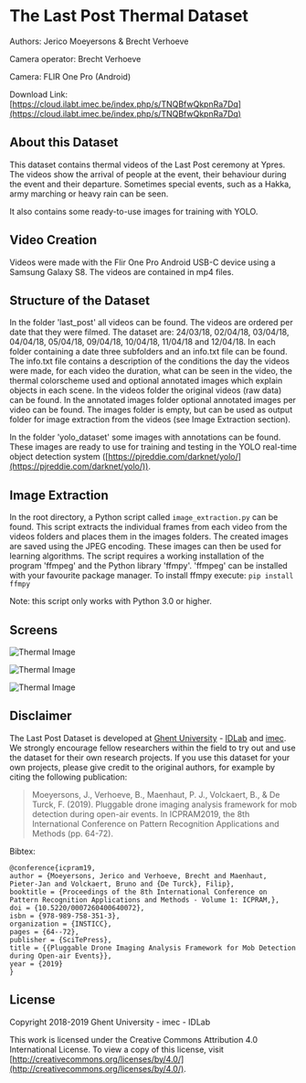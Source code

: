 # The Last Post Thermal Dataset

Authors: Jerico Moeyersons & Brecht Verhoeve

Camera operator: Brecht Verhoeve

Camera: FLIR One Pro (Android)

Download Link: [https://cloud.ilabt.imec.be/index.php/s/TNQBfwQkpnRa7Dq](https://cloud.ilabt.imec.be/index.php/s/TNQBfwQkpnRa7Dq)

## About this Dataset

This dataset contains thermal videos of the Last Post ceremony at Ypres. The videos show the arrival of people at the event,
their behaviour during the event and their departure. Sometimes special events, such as a Hakka, army marching or heavy rain
can be seen.

It also contains some ready-to-use images for training with YOLO.

## Video Creation

Videos were made with the Flir One Pro Android USB-C device using a Samsung Galaxy S8. The videos are contained in mp4 files.

## Structure of the Dataset

In the folder 'last_post' all videos can be found. The videos are ordered per date that they were filmed. The dataset are: 24/03/18, 02/04/18, 03/04/18, 04/04/18, 05/04/18, 09/04/18, 10/04/18, 11/04/18 and 12/04/18. In each folder containing a date three subfolders and an info.txt file can be found. The info.txt file contains a description of the conditions the day the videos were made, for each video the duration, what can be seen in the video, the thermal colorscheme used and optional annotated images which explain objects in each scene. In the videos folder the original videos (raw data) can be found. In the annotated images folder optional annotated images per video can be found. The images folder is empty, but can be used as output folder for image extraction from the videos (see Image Extraction section).

In the folder 'yolo_dataset' some images with annotations can be found. These images are ready to use for training and testing in the YOLO real-time object detection system ([https://pjreddie.com/darknet/yolo/](https://pjreddie.com/darknet/yolo/)).

## Image Extraction

In the root directory, a Python script called `image_extraction.py` can be found. This script extracts the individual frames from each video from the videos folders and places them in the images folders. The created images are saved using the JPEG encoding. These images can then be used for learning algorithms. The script requires a working installation of the program 'ffmpeg' and the Python library 'ffmpy'. 'ffmpeg' can be installed with your favourite package manager. To install ffmpy execute: `pip install ffmpy`

Note: this script only works with Python 3.0 or higher.

## Screens

![Thermal Image](https://github.com/IBCNServices/Last_Post_Dataset/blob/master/screens/2018-04-05_20.18.38-01.png "")

![Thermal Image](https://github.com/IBCNServices/Last_Post_Dataset/blob/master/screens/2018-04-10_22.27.23.jpg "")

![Thermal Image](https://github.com/IBCNServices/Last_Post_Dataset/blob/master/screens/flir_20180405T202518.jpg "")

## Disclaimer

The Last Post Dataset is developed at [Ghent University](https://www.ugent.be/en) - [IDLab](https://www.ugent.be/ea/idlab/en) and [imec](https://www.imec-int.com). 
We strongly encourage fellow researchers within the field to try out and use the dataset for their own research projects. 
If you use this dataset for your own projects, please give credit to the original authors, for example by citing the following publication:

> Moeyersons, J., Verhoeve, B., Maenhaut, P. J., Volckaert, B., & De Turck, F. (2019). Pluggable drone imaging analysis framework for mob detection during open-air events. In ICPRAM2019, the 8th International Conference on Pattern Recognition Applications and Methods (pp. 64-72).

Bibtex:

```
@conference{icpram19,
author = {Moeyersons, Jerico and Verhoeve, Brecht and Maenhaut, Pieter-Jan and Volckaert, Bruno and {De Turck}, Filip},
booktitle = {Proceedings of the 8th International Conference on Pattern Recognition Applications and Methods - Volume 1: ICPRAM,},
doi = {10.5220/0007260400640072},
isbn = {978-989-758-351-3},
organization = {INSTICC},
pages = {64--72},
publisher = {SciTePress},
title = {{Pluggable Drone Imaging Analysis Framework for Mob Detection during Open-air Events}},
year = {2019}
}
```

## License

Copyright 2018-2019 Ghent University - imec - IDLab

This work is licensed under the Creative Commons Attribution 4.0 International License. To view a copy of this license, visit [http://creativecommons.org/licenses/by/4.0/](http://creativecommons.org/licenses/by/4.0/).
